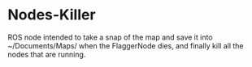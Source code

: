 # Nodes-Killer
ROS node intended to take a snap of the map and save it into ~/Documents/Maps/ when the FlaggerNode dies, and finally kill all the nodes that are running.
